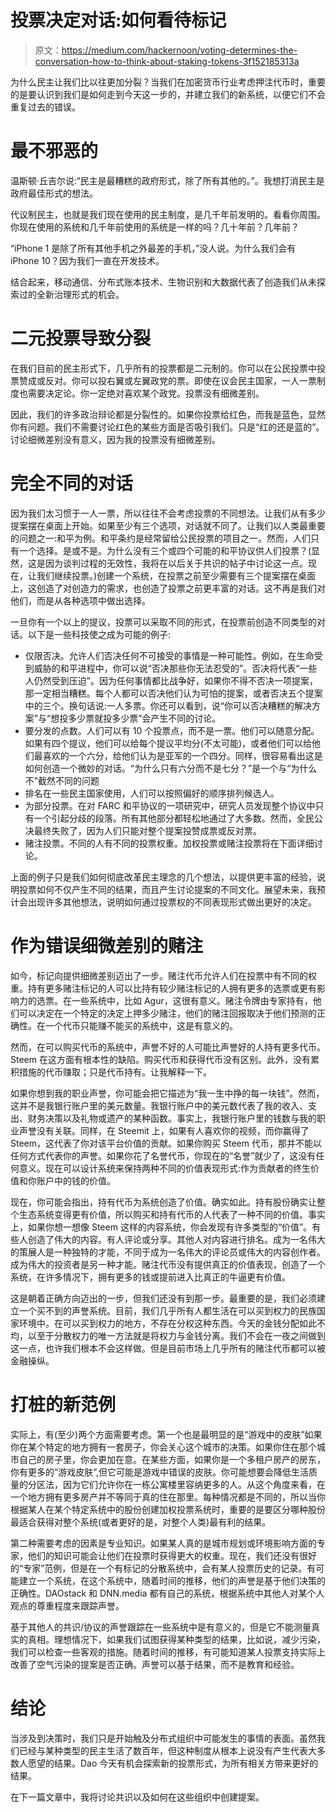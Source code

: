 # 投票决定对话:如何看待标记

> 原文：<https://medium.com/hackernoon/voting-determines-the-conversation-how-to-think-about-staking-tokens-3f152185313a>

为什么民主让我们比以往更加分裂？当我们在加密货币行业考虑押注代币时，重要的是要认识到我们是如何走到今天这一步的，并建立我们的新系统，以便它们不会重复过去的错误。

# 最不邪恶的

温斯顿·丘吉尔说:“民主是最糟糕的政府形式，除了所有其他的。”。我想打消民主是政府最佳形式的想法。

代议制民主，也就是我们现在使用的民主制度，是几千年前发明的。看看你周围。你现在使用的系统和几千年前使用的系统是一样的吗？几十年前？几年前？

“iPhone 1 是除了所有其他手机之外最差的手机，”没人说。为什么我们会有 iPhone 10？因为我们一直在开发技术。

结合起来，移动通信、分布式账本技术、生物识别和大数据代表了创造我们从未探索过的全新治理形式的机会。

# 二元投票导致分裂

在我们目前的民主形式下，几乎所有的投票都是二元制的。你可以在公民投票中投票赞成或反对。你可以投右翼或左翼政党的票。即使在议会民主国家，一人一票制度也需要决定论。你一定绝对喜欢某个政党。投票没有细微差别。

因此，我们的许多政治辩论都是分裂性的。如果你投票给红色，而我是蓝色，显然你有问题。我们不需要讨论红色的某些方面是否吸引我们。只是“红的还是蓝的”。讨论细微差别没有意义，因为我的投票没有细微差别。

# 完全不同的对话

因为我们太习惯于一人一票，所以往往不会考虑投票的不同想法。让我们从有多少提案摆在桌面上开始。如果至少有三个选项，对话就不同了。让我们以人类最重要的问题之一:和平为例。和平条约是经常留给公民投票的项目之一。然而，人们只有一个选择。是或不是。为什么没有三个或四个可能的和平协议供人们投票？(显然，这是因为谈判过程的无效性，我将在以后关于共识的帖子中讨论这一点。现在，让我们继续投票。)创建一个系统，在投票之前至少需要有三个提案摆在桌面上，这创造了对创造力的需求，也创造了投票之前更丰富的对话。这不再是我们对他们，而是从各种选项中做出选择。

一旦你有一个以上的提议，投票可以采取不同的形式，在投票前创造不同类型的对话。以下是一些科技使之成为可能的例子:

*   仅限否决。允许人们否决任何不可接受的事情是一种可能性。例如，在生命受到威胁的和平进程中，你可以说“否决那些你无法忍受的”。否决将代表“一些人仍然受到压迫”。因为任何事情都比战争好，如果你不得不否决一项提案，那一定相当糟糕。每个人都可以否决他们认为可怕的提案，或者否决五个提案中的三个。换句话说:一人多票。你还可以看到，说“你可以否决糟糕的解决方案”与“想投多少票就投多少票”会产生不同的讨论。
*   要分发的点数。人们可以有 10 个投票点，而不是一票。他们可以随意分配。如果有四个提议，他们可以给每个提议平均分(不太可能)，或者他们可以给他们最喜欢的一个六分，给他们认为是亚军的一个四分。同样，很容易看出这是如何创造一个微妙的对话。“为什么只有六分而不是七分？”是一个与“为什么不”截然不同的问题
*   排名在一些民主国家使用，人们可以按照偏好的顺序排列候选人。
*   为部分投票。在对 FARC 和平协议的一项研究中，研究人员发现整个协议中只有一个引起分歧的段落。所有其他部分都轻松地通过了大多数。然而，全民公决最终失败了，因为人们只能对整个提案投赞成票或反对票。
*   赌注投票。不同的人有不同的投票权重。加权投票或赌注投票将在下面详细讨论。

上面的例子只是我们如何彻底改革民主理念的几个想法，以提供更丰富的经验，说明投票如何不仅产生不同的结果，而且产生讨论提案的不同文化。展望未来，我预计会出现许多其他想法，说明如何通过投票权的不同表现形式做出更好的决定。

# 作为错误细微差别的赌注

如今，标记向提供细微差别迈出了一步。赌注代币允许人们在投票中有不同的权重。持有更多赌注标记的人可以比持有较少赌注标记的人拥有更多的选票或更有影响力的选票。在一些系统中，比如 Agur，这很有意义。赌注令牌由专家持有，他们可以决定在一个特定的决定上押多少赌注，他们的赌注回报取决于他们预测的正确性。在一个代币只能赚不能买的系统中，这是有意义的。

然而，在可以购买代币的系统中，声誉不好的人可能比声誉好的人持有更多代币。Steem 在这方面有根本性的缺陷。购买代币和获得代币没有区别。此外，没有累积措施的代币赚取；只是代币持有。让我解释一下。

如果你想到我的职业声誉，你可能会把它描述为“我一生中挣的每一块钱”。然而，这并不是我银行账户里的美元数量。我银行账户中的美元数代表了我的收入、支出、财务决策以及礼物或遗产的某种函数。事实上，我银行账户里的钱数与我的职业声誉没有关联。同样，在 Steemit 上，如果有人喜欢你的视频，而你赢得了 Steem，这代表了你对该平台价值的贡献。如果你购买 Steem 代币，那并不能以任何方式代表你的声誉。如果你花了名誉代币，你现在的“名誉”就少了，这没有任何意义。现在可以设计系统来保持两种不同的价值表现形式:作为贡献者的终生价值和你账户中的钱的价值。

现在，你可能会指出，持有代币为系统创造了价值。确实如此。持有股份确实让整个生态系统变得更有价值，所以购买和持有代币的人代表了一种不同的价值。事实上，如果你想一想像 Steem 这样的内容系统，你会发现有许多类型的“价值”。有些人创造了伟大的内容。有人评论或分享。其他人对内容进行排名。成为一名伟大的策展人是一种独特的才能，不同于成为一名伟大的评论员或伟大的内容创作者。成为伟大的投资者是另一种才能。赌注代币没有提供真正的价值表现，创造了一个系统，在许多情况下，拥有更多的钱或提前进入比真正的牛逼更有价值。

这是朝着正确方向迈出的一步，但我们还没有到那一步。最重要的是，我们必须建立一个买不到的声誉系统。目前，我们几乎所有人都生活在可以买到权力的民族国家环境中。在可以买到权力的地方，不存在分权这种东西。今天的金钱分配如此不均，以至于分散权力的唯一方法就是将权力与金钱分离。我们不会在一夜之间做到这一点，也许我们根本不会这样做。但是目前市场上几乎所有的赌注代币都可以被金融操纵。

# 打桩的新范例

实际上，有(至少)两个方面需要考虑。第一个也是最明显的是“游戏中的皮肤”如果你在某个特定的地方拥有一套房子，你会关心这个城市的决策。如果你住在那个城市自己的房子里，你会更加在意。在某些方面，如果你是一个多租户房产的房东，你有更多的“游戏皮肤”,但它可能是游戏中错误的皮肤。你可能想要会降低生活质量的分区法，因为它们允许你在一栋公寓楼里容纳更多的人。从这个角度来看，在一个地方拥有更多房产并不等同于真的住在那里。每种情况都是不同的，所以当你根据某人在某个特定系统中的股份创建加权投票系统时，重要的是要区分哪种股份最适合获得对整个系统(或者更好的是，对整个人类)最有利的结果。

第二种需要考虑的因素是专业知识。如果某人真的是城市规划或环境影响方面的专家，他们的知识可能会让他们在投票时获得更大的权重。现在，我们还没有很好的“专家”范例，但是在一个有标记的分散系统中，会有某人投票历史的记录。有可能建立一个系统，在这个系统中，随着时间的推移，他们的声誉是基于他们决策的正确性。DAOstack 和 DNN.media 都有自己的系统，根据系统中其他人对某个人观点的尊重程度来跟踪声誉。

基于其他人的共识/协议的声誉跟踪在一些系统中是有意义的，但是它不能测量真实的真相。理想情况下，如果我们试图获得某种类型的结果，比如说，减少污染，我们可以检查一些客观的措施。随着时间的推移，有可能知道某人投票支持实际上改善了空气污染的提案是否正确。声誉可以基于结果，而不是教育和经验。

# 结论

当涉及到决策时，我们只是开始触及分布式组织中可能发生的事情的表面。虽然我们已经与某种类型的民主生活了数百年，但这种制度从根本上说没有产生代表大多数人愿望的结果。Dao 今天有机会探索新的投票形式，为所有相关方带来更好的结果。

在下一篇文章中，我将讨论共识以及如何在这些组织中创建提案。